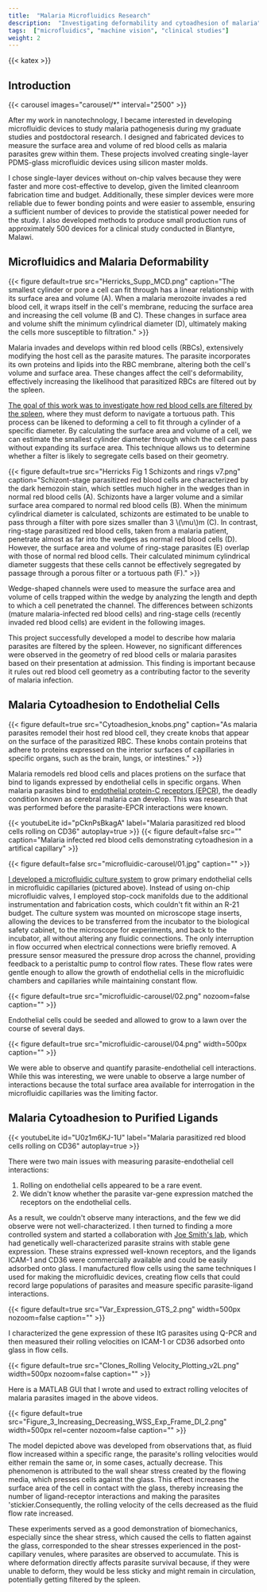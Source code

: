 ```yaml
---
title:  "Malaria Microfluidics Research"
description:  "Investigating deformability and cytoadhesion of malaria"
tags:  ["microfluidics", "machine vision", "clinical studies"]
weight: 2
---
```

{{< katex >}}
## Introduction

{{< carousel images="carousel/*" interval="2500" >}}


After my work in nanotechnology, I became interested in developing microfluidic devices to study malaria pathogenesis during my graduate studies and postdoctoral research. I designed and fabricated devices to measure the surface area and volume of red blood cells as malaria parasites grew within them. These projects involved creating single-layer PDMS-glass microfluidic devices using silicon master molds.

I chose single-layer devices without on-chip valves because they were faster and more cost-effective to develop, given the limited cleanroom fabrication time and budget. Additionally, these simpler devices were more reliable due to fewer bonding points and were easier to assemble, ensuring a sufficient number of devices to provide the statistical power needed for the study. I also developed methods to produce small production runs of approximately 500 devices for a clinical study conducted in Blantyre, Malawi.


## Microfluidics and Malaria Deformability

{{< figure
    default=true
    src="Herricks_Supp_MCD.png"
    caption="The smallest cylinder or pore a cell can fit through has a linear relationship with its surface area and volume (A). When a malaria merozoite invades a red blood cell, it wraps itself in the cell's membrane, reducing the surface area and increasing the cell volume (B and C). These changes in surface area and volume shift the minimum cylindrical diameter (D), ultimately making the cells more susceptible to filtration."
    >}}


Malaria invades and develops within red blood cells (RBCs), extensively modifying the host cell as the parasite matures. The parasite incorporates its own proteins and lipids into the RBC membrane, altering both the cell's volume and surface area. These changes affect the cell's deformability, effectively increasing the likelihood that parasitized RBCs are filtered out by the spleen.

[The goal of this work was to investigate how red blood cells are filtered by the spleen](https://doi.org/10.1111/cmi.12007), where they must deform to navigate a tortuous path. This process can be likened to deforming a cell to fit through a cylinder of a specific diameter. By calculating the surface area and volume of a cell, we can estimate the smallest cylinder diameter through which the cell can pass without expanding its surface area. This technique allows us to determine whether a filter is likely to segregate cells based on their geometry.

{{< figure
    default=true
    src="Herricks Fig 1 Schizonts and rings v7.png"
    caption="Schizont-stage parasitized red blood cells are characterized by the dark hemozoin stain, which settles much higher in the wedges than in normal red blood cells (A). Schizonts have a larger volume and a similar surface area compared to normal red blood cells (B). When the minimum cylindrical diameter is calculated, schizonts are estimated to be unable to pass through a filter with pore sizes smaller than 3 \\(\mu\\)m (C).  In contrast, ring-stage parasitized red blood cells, taken from a malaria patient, penetrate almost as far into the wedges as normal red blood cells (D). However, the surface area and volume of ring-stage parasites (E) overlap with those of normal red blood cells. Their calculated minimum cylindrical diameter suggests that these cells cannot be effectively segregated by passage through a porous filter or a tortuous path (F)."
    >}}


Wedge-shaped channels were used to measure the surface area and volume of cells trapped within the wedge by analyzing the length and depth to which a cell penetrated the channel. The differences between schizonts (mature malaria-infected red blood cells) and ring-stage cells (recently invaded red blood cells) are evident in the following images.

This project successfully developed a model to describe how malaria parasites are filtered by the spleen. However, no significant differences were observed in the geometry of red blood cells or malaria parasites based on their presentation at admission. This finding is important because it rules out red blood cell geometry as a contributing factor to the severity of malaria infection.

## Malaria Cytoadhesion to Endothelial Cells

{{< figure
    default=true
    src="Cytoadhesion_knobs.png"
    caption="As malaria parasites remodel their host red blood cell, they create knobs that appear on the surface of the parasitized RBC. These knobs contain proteins that adhere to proteins expressed on the interior surfaces of capillaries in specific organs, such as the brain, lungs, or intestines."
    >}}

Malaria remodels red blood cells and places protiens on the surface that bind to ligands expressed by endothelial cells in specific organs.  When malaria parasites bind to [endothelial protein-C receptors (EPCR)](https://doi.org/10.1073/pnas.1524294113), the deadly condition known as cerebral malaria can develop.  This was research that was performed before the parasite-EPCR interactions were known.  

{{< youtubeLite id="pCknPsBkagA" label="Malaria parasitized red blood cells rolling on CD36" autoplay=true >}}
{{< figure default=false  src="" 
    caption="Malaria infected red blood cells demonstrating cytoadhesion in a artifical capillary"
    >}}


{{< figure default=false  src="microfluidic-carousel/01.jpg" 
    caption=""
    >}}

[I developed a microfluidic culture system](https://doi.org/10.1039/C1LC20131J) to grow primary endothelial cells in microfluidic capillaries (pictured above). Instead of using on-chip microfluidic valves, I employed stop-cock manifolds due to the additional instrumentation and fabrication costs, which couldn't fit within an R-21 budget. The culture system was mounted on microscope stage inserts, allowing the devices to be transferred from the incubator to the biological safety cabinet, to the microscope for experiments, and back to the incubator, all without altering any fluidic connections. The only interruption in flow occurred when electrical connections were briefly removed. A pressure sensor measured the pressure drop across the channel, providing feedback to a peristaltic pump to control flow rates. These flow rates were gentle enough to allow the growth of endothelial cells in the microfluidic chambers and capillaries while maintaining constant flow.

{{< figure default=true  src="microfluidic-carousel/02.png" 
    nozoom=false
    caption=""
    >}}

Endothelial cells could be seeded and allowed to grow to a lawn over the course of several days.

{{< figure default=true  src="microfluidic-carousel/04.png" 
    width=500px
    caption=""
    >}}

We were able to observe and quantify parasite-endothelial cell interactions. While this was interesting, we were unable to observe a large number of interactions because the total surface area available for interrogation in the microfluidic capillaries was the limiting factor.

## Malaria Cytoadhesion to Purified Ligands

{{< youtubeLite id="U0z1m6KJ-1U" label="Malaria parasitized red blood cells rolling on CD36" autoplay=true >}}


There were two main issues with measuring parasite-endothelial cell interactions:

1.  Rolling on endothelial cells appeared to be a rare event.
2.  We didn't know whether the parasite var-gene expression matched the receptors on the endothelial cells.

As a result, we couldn't observe many interactions, and the few we did observe were not well-characterized. I then turned to finding a more controlled system and started a collaboration with [Joe Smith's lab](https://scdotorgproduction2.azurewebsites.net/research/centers-programs/global-infectious-disease-research/research-areas-and-labs/smith-lab/), which had genetically well-characterized parasite strains with stable gene expression. These strains expressed well-known receptors, and the ligands ICAM-1 and CD36 were commercially available and could be easily adsorbed onto glass. I manufactured flow cells using the same techniques I used for making the microfluidic devices, creating flow cells that could record large populations of parasites and measure specific parasite-ligand interactions.


{{< figure default=true  src="Var_Expression_GTS_2.png" 
    width=500px
    nozoom=false
    caption=""
    >}}

I characterized the gene expression of these ItG parasites using Q-PCR and then measured their rolling velocities on ICAM-1 or CD36 adsorbed onto glass in flow cells.

{{< figure default=true  src="Clones_Rolling Velocity_Plotting_v2L.png" 
    width=500px
    nozoom=false
    caption=""
    >}}

Here is a MATLAB GUI that I wrote and used to extract rolling velocites of malaria parasites imaged in the above videos.  

{{< figure default=true  src="Figure_3_Increasing_Decreasing_WSS_Exp_Frame_DI_2.png" 
    width=500px
    rel=center
    nozoom=false
    caption=""
    >}}

The model depicted above was developed from observations that, as fluid flow increased within a specific range, the parasite's rolling velocities would either remain the same or, in some cases, actually decrease. This phenomenon is attributed to the wall shear stress created by the flowing media, which presses cells against the glass. This effect increases the surface area of the cell in contact with the glass, thereby increasing the number of ligand-receptor interactions and making the parasites 'stickier.Consequently, the rolling velocity of the cells decreased as the fluid flow rate increased.

These experiments served as a good demonstration of biomechanics, especially since the shear stress, which caused the cells to flatten against the glass, corresponded to the shear stresses experienced in the post-capillary venules, where parasites are observed to accumulate. This is where deformation directly affects parasite survival because, if they were unable to deform, they would be less sticky and might remain in circulation, potentially getting filtered by the spleen.
